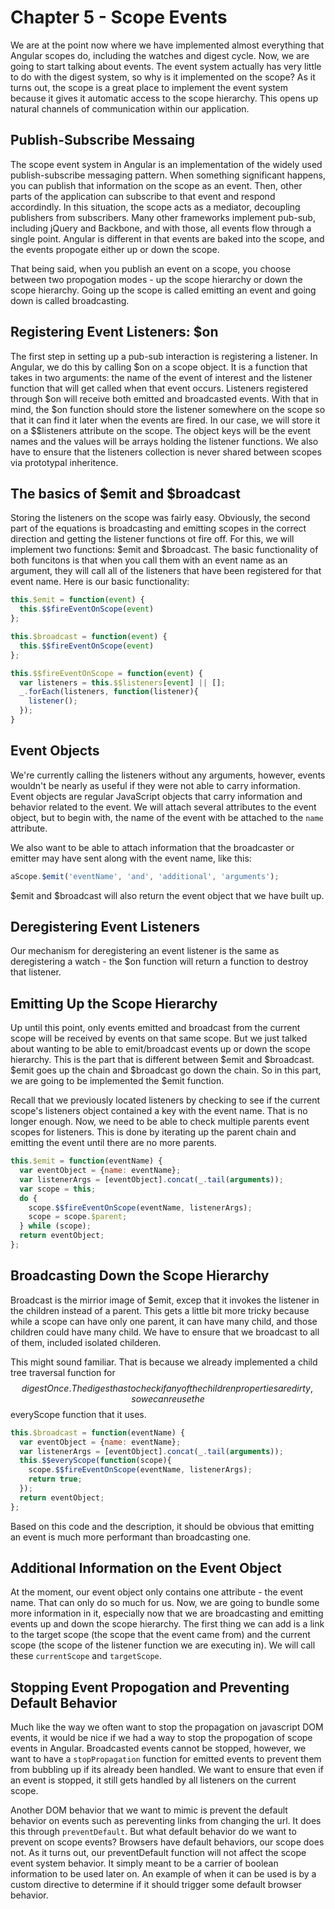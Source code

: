 # Chapter 5 - Scope Events

We are at the point now where we have implemented almost everything that Angular scopes do, including the watches and digest cycle. Now, we are going to start talking about events. The event system actually has very little to do with the digest system, so why is it implemented on the scope? As it turns out, the scope is a great place to implement the event system because it gives it automatic access to the scope hierarchy. This opens up natural channels of communication within our application.

## Publish-Subscribe Messaing

The scope event system in Angular is an implementation of the widely used publish-subscribe messaging pattern. When something significant happens, you can publish that information on the scope as an event. Then, other parts of the application can subscribe to that event and respond accordindly. In this situation, the scope acts as a mediator, decoupling publishers from subscribers. Many other frameworks implement pub-sub, including jQuery and Backbone, and with those, all events flow through a single point. Angular is different in that events are baked into the scope, and the events propogate either up or down the scope.

That being said, when you publish an event on a scope, you choose between two propogation modes - up the scope hierarchy or down the scope hierarchy. Going up the scope is called emitting an event and going down is called broadcasting.

## Registering Event Listeners: $on

The first step in setting up a pub-sub interaction is registering a listener. In Angular, we do this by calling $on on a scope object. It is a function that takes in two arguments: the name of the event of interest and the listener function that will get called when that event occurs. Listeners registered through $on will receive both emitted and broadcasted events. With that in mind, the $on function should store the listener somewhere on the scope so that it can find it later when the events are fired. In our case, we will store it on a $$listeners attribute on the scope. The object keys will be the event names and the values will be arrays holding the listener functions. We also have to ensure that the listeners collection is never shared between scopes via prototypal inheritence.

## The basics of $emit and $broadcast

Storing the listeners on the scope was fairly easy. Obviously, the second part of the equations is broadcasting and emitting scopes in the correct direction and getting the listener functions ot fire off. For this, we will implement two functions: $emit and $broadcast. The basic functionality of both funcitons is that when you call them with an event name as an argument, they will call all of the listeners that have been registered for that event name. Here is our basic functionality:

```js
this.$emit = function(event) {
  this.$$fireEventOnScope(event)
};

this.$broadcast = function(event) {
  this.$$fireEventOnScope(event)
};

this.$$fireEventOnScope = function(event) {
  var listeners = this.$$listeners[event] || [];
  _.forEach(listeners, function(listener){
    listener();
  });
}
```

## Event Objects

We're currently calling the listeners without any arguments, however, events wouldn't be nearly as useful if they were not able to carry information. Event objects are regular JavaScript objects that carry information and behavior related to the event. We will attach several attributes to the event object, but to begin with, the name of the event with be attached to the `name` attribute.

We also want to be able to attach information that the broadcaster or emitter may have sent along with the event name, like this:

```js
aScope.$emit('eventName', 'and', 'additional', 'arguments');
```

$emit and $broadcast will also return the event object that we have built up.

## Deregistering Event Listeners

Our mechanism for deregistering an event listener is the same as deregistering a watch - the $on function will return a function to destroy that listener.

## Emitting Up the Scope Hierarchy

Up until this point, only events emitted and broadcast from the current scope will be received by events on that same scope. But we just talked about wanting to be able to emit/broadcast events up or down the scope hierarchy. This is the part that is different between $emit and $broadcast. $emit goes up the chain and $broadcast go down the chain. So in this part, we are going to be implemented the $emit function.

Recall that we previously located listeners by checking to see if the current scope's listeners object contained a key with the event name. That is no longer enough. Now, we need to be able to check multiple parents event scopes for listeners. This is done by iterating up the parent chain and emitting the event until there are no more parents.

```js
this.$emit = function(eventName) {
  var eventObject = {name: eventName};
  var listenerArgs = [eventObject].concat(_.tail(arguments));
  var scope = this;
  do {
    scope.$$fireEventOnScope(eventName, listenerArgs);
    scope = scope.$parent;
  } while (scope);
  return eventObject;
};
```

## Broadcasting Down the Scope Hierarchy

Broadcast is the mirrior image of $emit, excep that it invokes the listener in the children instead of a parent. This gets a little bit more tricky because while a scope can have only one parent, it can have many child, and those children could have many child. We have to ensure that we broadcast to all of them, included isolated childeren.

This might sound familiar. That is because we already implemented a child tree traversal function for $$digestOnce. The digest has to check if any of the children properties are dirty, so we can reuse the $$everyScope function that it uses.

```js
this.$broadcast = function(eventName) {
  var eventObject = {name: eventName};
  var listenerArgs = [eventObject].concat(_.tail(arguments));
  this.$$everyScope(function(scope){
    scope.$$fireEventOnScope(eventName, listenerArgs);
    return true;
  });
  return eventObject;
};
```

Based on this code and the description, it should be obvious that emitting an event is much more performant than broadcasting one.

## Additional Information on the Event Object

At the moment, our event object only contains one attribute - the event name. That can only do so much for us. Now, we are going to bundle some more information in it, especially now that we are broadcasting and emitting events up and down the scope hierarchy. The first thing we can add is a link to the target scope (the scope that the event came from) and the current scope (the scope of the listener function we are executing in). We will call these `currentScope` and `targetScope`.

## Stopping Event Propogation and Preventing Default Behavior

Much like the way we often want to stop the propagation on javascript DOM events, it would be nice if we had a way to stop the propogation of scope events in Angular. Broadcasted events cannot be stopped, however, we want to have a `stopPropagation` function for emitted events to prevent them from bubbling up if its already been handled. We want to ensure that even if an event is stopped, it still gets handled by all listeners on the current scope.

Another DOM behavior that we want to mimic is prevent the default behavior on events such as pereventing links from changing the url. It does this through `preventDefault`. But what default behavior do we want to prevent on scope events? Browsers have default behaviors, our scope does not. As it turns out, our preventDefault function will not affect the scope event system behavior. It simply meant to be a carrier of boolean information to be used later on. An example of when it can be used is by a custom directive to determine if it should trigger some default browser behavior.
